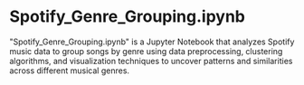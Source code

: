 # Spotify_Genre_Grouping.ipynb
"Spotify_Genre_Grouping.ipynb" is a Jupyter Notebook that analyzes Spotify music data to group songs by genre using data preprocessing, clustering algorithms, and visualization techniques to uncover patterns and similarities across different musical genres.
